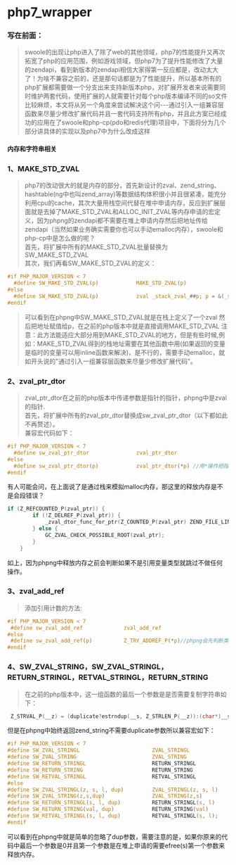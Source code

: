 # php7_wrapper
### 写在前面：
> swoole的出现让php进入了除了web的其他领域，php7的性能提升又再次拓宽了php的应用范围，例如游戏领域，但php7为了提升性能修改了大量的zendapi，看到新版本的zendapi相信大家得第一反应都是，改动太大了！为啥不兼容之前的，还是那句话都是为了性能提升，所以基本所有的php扩展都需要做一个分支出来支持新版本php，对扩展开发者来说需要同时维护两套代码，使用扩展的人就需要针对每个php版本编译不同的so文件比较麻烦，本文将从另一个角度来尝试解决这个问---通过引入一组兼容层函数来尽量少修改扩展代码并且一套代码支持所有php，并且此方案已经成功的应用在了swoole和php-cp(pdo和redis代理)项目中，下面将分为几个部分讲具体的实现以及php7中为什么改成这样

#### 内存和字符串相关

### 1、MAKE_STD_ZVAL
> php7的改动很大的就是内存的部分，首先新设计的zval、zend_string、hashtable(ng中也叫zend_array)等数据结构体积很小并且很紧凑，能充分利用cpu的cache，其次大量用栈空间代替在堆中申请内存，反应到扩展层面就是去掉了MAKE_STD_ZVAL和ALLOC_INIT_ZVAL等内存申请的宏定义，因为phpng的zendapi都不需要在堆上申请内存然后把地址传给zendapi（当然如果业务确实需要你也可以手动emalloc内存），swoole和php-cp中是怎么做的呢？  
首先，将扩展中所有的MAKE_STD_ZVAL批量替换为SW_MAKE_STD_ZVAL  
其次，我们再看SW_MAKE_STD_ZVAL的定义：  

```c
#if PHP_MAJOR_VERSION < 7
  #define SW_MAKE_STD_ZVAL(p)            MAKE_STD_ZVAL(p)
#else
  #define SW_MAKE_STD_ZVAL(p)            zval _stack_zval_##p; p = &(_stack_zval_##p)  //宏展开后就是在栈上定义的zval
#endif
```
> 可以看到在phpng中SW_MAKE_STD_ZVAL就是在栈上定义了一个zval 然后把地址赋值给p，在之前的php版本中就是直接调用MAKE_STD_ZVAL
注意：此方法能适应大部分用到MAKE_STD_ZVAL的地方，但是有些时候,例如：MAKE_STD_ZVAL得到的栈地址需要在其他函数中用(如果返回的变量是临时的变量可以用inline函数来解决)，是不行的，需要手动emalloc，就如开头说的"通过引入一组兼容层函数来尽量少修改扩展代码"。

### 2、zval_ptr_dtor
> zval_ptr_dtor在之前的php版本中传递参数是指针的指针，phpng中是zval的指针.  
首先，将扩展中所有的zval_ptr_dtor替换成sw_zval_ptr_dtor（以下都如此不再赘述）。  
兼容宏代码如下：
```c
#if PHP_MAJOR_VERSION < 7
  #define sw_zval_ptr_dtor               zval_ptr_dtor
#else
  #define sw_zval_ptr_dtor(p)            zval_ptr_dtor(*p) //用*操作把指针的指针变成指针（好绕口）
#endif
```
有人可能会问，在上面说了是通过栈来模拟malloc内存，那这里的释放内存是不是会段错误？
```c
if (Z_REFCOUNTED_P(zval_ptr)) {
		if (!Z_DELREF_P(zval_ptr)) {
			_zval_dtor_func_for_ptr(Z_COUNTED_P(zval_ptr) ZEND_FILE_LINE_RELAY_CC);
		} else {
			GC_ZVAL_CHECK_POSSIBLE_ROOT(zval_ptr);
		}
	}
```
如上，因为phpng中释放内存之前会判断如果不是引用变量类型就跳过不做任何操作。

### 3、zval_add_ref
> 添加引用计数的方法:
```c
#if PHP_MAJOR_VERSION < 7
 #define sw_zval_add_ref             zval_add_ref
#else
 #define sw_zval_add_ref(p)          Z_TRY_ADDREF_P(*p)//phpng会先判断类型然后再加引用
#endif
```

### 4、SW_ZVAL_STRING，SW_ZVAL_STRINGL，RETURN_STRINGL，RETVAL_STRINGL，RETURN_STRING
> 在之前的php版本中，这一组函数的最后一个参数是是否需要复制字符串如下：
```c
 Z_STRVAL_P(__z) = (duplicate?estrndup(__s, Z_STRLEN_P(__z)):(char*)__s);//duplicate就是上述一组函数的最后一个参数
```
但是在phpng中始终返回zend_string不需要duplicate参数所以兼容宏如下：
```c
#if PHP_MAJOR_VERSION < 7
#define SW_ZVAL_STRINGL                       ZVAL_STRINGL
#define SW_ZVAL_STRING                        ZVAL_STRING
#define SW_RETURN_STRINGL                     RETURN_STRINGL
#define SW_RETURN_STRING                      RETURN_STRING
#define SW_RETVAL_STRINGL                     RETVAL_STRINGL
#else
#define SW_ZVAL_STRINGL(z, s, l, dup)         ZVAL_STRINGL(z, s, l)
#define SW_ZVAL_STRING(z,s,dup)               ZVAL_STRING(z,s)
#define SW_RETURN_STRINGL(s, l, dup)          RETURN_STRINGL(s, l)
#define SW_RETURN_STRING(val, dup)            RETURN_STRING(val)
#define SW_RETVAL_STRINGL(s, l, dup)          RETVAL_STRINGL(s, l);
#endif
```
可以看到在phpng中就是简单的忽略了dup参数，需要注意的是，如果你原来的代码中最后一个参数是0并且第一个参数是在堆上申请的需要efree(s)第一个参数来释放内存。

